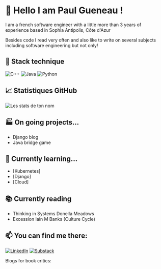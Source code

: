 # 👋 Hello I am Paul Gueneau !

I am a french software engineer with a little more than 3 years of experience based in Sophia Antipolis, Côte d'Azur 

Besides code I read very often and also like to write on several subjects including software engineering but not only! 

## 🚀 Stack technique

![C++](https://img.shields.io/badge/c++-%2300599C.svg?style=for-the-badge&logo=c%2B%2B&logoColor=white)
![Java](https://img.shields.io/badge/java-%23ED8B00.svg?style=for-the-badge&logo=openjdk&logoColor=white)
![Python](https://img.shields.io/badge/python-3670A0?style=for-the-badge&logo=python&logoColor=ffdd54)


## 📈 Statistiques GitHub

![Les stats de ton nom](https://github-readme-stats.vercel.app/api?username=TON-USERNAME&show_icons=true&theme=tokyonight)

## 🏭 On going projects...
- Django blog
- Java bridge game 

## 🌱 Currently learning...

- [Kubernetes]
- [Django]
- [Cloud]

## 📚 Currently reading 

- Thinking in Systems Donella Meadows
- Excession Iain M Banks (Culture Cycle)
  

## 📫 You can find me there: 

[![LinkedIn](https://img.shields.io/badge/-LinkedIn-blue?style=flat&logo=linkedin&logoColor=white)](https://linkedin.com/in/tonprofil)
[![Substack](https://img.shields.io/badge/Substack-%23006f5c.svg?style=for-the-badge&logo=substack&logoColor=FF6719)](https://substack.com/@paul880906?utm_source=user-menu)

Blogs for book critics: 

